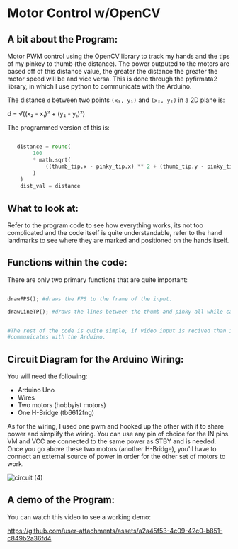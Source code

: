  # Motor Control w/OpenCV

## A bit about the Program:
Motor PWM control using the OpenCV library to track my hands and the tips of my pinkey to thumb (the distance). The power outputed to the motors are based off of this distance value, the greater the distance the greater the motor speed will be and vice versa. This is done through the pyfirmata2 library, in which I use python to communicate with the Arduino. 

The distance `d` between two points `(x₁, y₁)` and `(x₂, y₂)` in a 2D plane is:


d = √((x₂ - x₁)² + (y₂ - y₁)²)

The programmed version of this is: 

```py

   distance = round(
        100
        * math.sqrt(
            ((thumb_tip.x - pinky_tip.x) ** 2 + (thumb_tip.y - pinky_tip.y) ** 2)
        )
    )
    dist_val = distance 


```


## What to look at: 

Refer to the program code to see how everything works, its not too complicated and the code itself is quite understandable, refer to the hand landmarks to see where they are marked and positioned on the hands itself.

## Functions within the code: 

There are only two primary functions that are quite important: 

```py

drawFPS(); #draws the FPS to the frame of the input.

drawLineTP(); #draws the lines between the thumb and pinky all while calculating the distance between these two points.


#The rest of the code is quite simple, if video input is recived than it runs through everything and
#communicates with the Arduino. 


```
## Circuit Diagram for the Arduino Wiring: 

You will need the following: 

- Arduino Uno
- Wires
- Two motors (hobbyist motors)
- One H-Bridge (tb6612fng)

As for the wiring, I used one pwm and hooked up the other with it to share power and simplify the wiring. You can use any pin of choice for the IN pins. VM and VCC are connected to the same power as STBY and is needed. Once you go above these two motors (another H-Bridge), you'll have to connect an external source of power in order for the other set of motors to work.

![circuit (4)](https://github.com/user-attachments/assets/70877b28-00b1-4dc9-bfe7-81e3e8ab40a6)


## A demo of the Program: 

You can watch this video to see a working demo: 


https://github.com/user-attachments/assets/a2a45f53-4c09-42c0-b851-c849b2a36fd4



